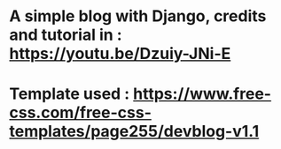 # A simple blog with Django,  credits and tutorial in : https://youtu.be/Dzuiy-JNi-E

# Template used : https://www.free-css.com/free-css-templates/page255/devblog-v1.1
